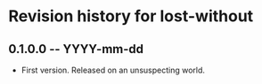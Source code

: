 # Revision history for lost-without

## 0.1.0.0 -- YYYY-mm-dd

* First version. Released on an unsuspecting world.
